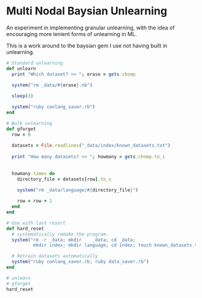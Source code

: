 # Multi Nodal Baysian Unlearning
An experiment in implementing granular unlearning, with the idea of encouraging more lenient forms of unlearning in ML.

This is a work around to the baysian gem I use not having built in unlearning.

~~~ruby
# Standard unlearning
def unlearn
  print "Which dataset? >> "; erase = gets.chomp
  
  system("rm _data/#{erase}.nb")

  sleep(3)

  system("ruby conlang_saver.rb")
end

# Bulk unlearning
def gforget
  row = 0
  
  datasets = File.readlines("_data/index/known_datasets.txt")
  
  print "How many datasets? >> "; howmany = gets.chomp.to_i
  
  
  howmany.times do
    directory_file = datasets[row].to_s

    system("rm _data/language/#{directory_file}")
    
    row = row + 1
  end
end

# Use with last resort
def hard_reset
  # systematically remake the program.
  system("rm -r _data; mkdir    _data; cd _data;
          mkdir index; mkdir language; cd index; touch known_datasets.txt")

  # Retrain datasets automatically
  system("ruby conlang_saver.rb; ruby data_saver.rb")
end

# unlearn
# gforget
hard_reset
~~~
